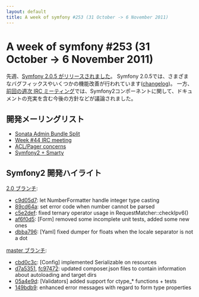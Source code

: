 ```yaml
---
layout: default
title: A week of symfony #253 (31 October -> 6 November 2011)
---
```


A week of symfony #253 (31 October -> 6 November 2011)
======================================================

先週、[Symfony 2.0.5 がリリースされました](http://symfony.com/blog/symfony-2-0-5-released)。
Symfony 2.0.5では、さまざまなバグフィックスやいくつかの機能改善が行われています([changelog](https://github.com/symfony/symfony/blob/2.0/CHANGELOG-2.0.md))。
一方、[前回の週次 IRC ミーティング](https://groups.google.com/forum/#!topic/symfony-devs/MDi_Yw-7cIY)では、Symfony2コンポーネントに関して、ドキュメントの充実を含む今後の方針などが議論されました。
 
開発メーリングリスト
--------------------

  * [Sonata Admin Bundle Split](https://groups.google.com/forum/#!topic/symfony-devs/15xCDUR9tGs)
  * [Week #44 IRC meeting](https://groups.google.com/forum/#!topic/symfony-devs/MDi_Yw-7cIY)
  * [ACL/Pager concerns](https://groups.google.com/forum/#!topic/symfony-devs/7g75BvgukPA)
  * [Symfony2 + Smarty](https://groups.google.com/forum/#!topic/symfony-devs/fQ78BPyr30E)

Symfony2 開発ハイライト
-----------------------

[2.0 ブランチ](http://github.com/symfony/symfony/commits/2.0):

  * [c9d05d7](http://github.com/symfony/symfony/commit/c9d05d72365aa2e20e17e3322b82d7a75f542b88 "c9d05d72365aa2e20e17e3322b82d7a75f542b88 commit on github"): let NumberFormatter handle integer type casting
  * [89cd64a](http://github.com/symfony/symfony/commit/89cd64a4a512009d11b027014fcb56e0a8fad104 "89cd64a4a512009d11b027014fcb56e0a8fad104 commit on github"): set error code when number cannot be parsed
  * [c5e2def](http://github.com/symfony/symfony/commit/c5e2defe5f6019bdd24ffa4ccb73b78afac90e47 "c5e2defe5f6019bdd24ffa4ccb73b78afac90e47 commit on github"): fixed ternary operator usage in RequestMatcher::checkIpv6()
  * [af6f0d5](http://github.com/symfony/symfony/commit/af6f0d55489e8cff5d9b753bf5e9e67f4657461e "af6f0d55489e8cff5d9b753bf5e9e67f4657461e commit on github"): \[Form\] removed some incomplete unit tests, added some new ones
  * [dbba796](http://github.com/symfony/symfony/commit/dbba79651ab8109c1337967a457d94966f76ee74 "dbba79651ab8109c1337967a457d94966f76ee74 commit on github"): \[Yaml\] fixed dumper for floats when the locale separator is not a dot


[master ブランチ](http://github.com/symfony/symfony/commits/master):

  * [cbd0c3c](http://github.com/symfony/symfony/commit/cbd0c3c8e98c55299066711f6a642cfe2e87dd23 "cbd0c3c8e98c55299066711f6a642cfe2e87dd23 commit on github"): \[Config\] implemented Serializable on resources
  * [d7a5351](http://github.com/symfony/symfony/commit/d7a5351aaa9a8f523b0ec90eb87a32115a0ddcf1 "d7a5351aaa9a8f523b0ec90eb87a32115a0ddcf1 commit on github"), [fc97472](http://github.com/symfony/symfony/commit/fc97472f64cd5494f1ec481cec762817cf638464 "fc97472f64cd5494f1ec481cec762817cf638464 commit on github"): updated composer.json files to contain information about autoloading and target dirs
  * [05a4e9d](http://github.com/symfony/symfony/commit/05a4e9d3861e0a561401ea495f95ee561ee81bfb "05a4e9d3861e0a561401ea495f95ee561ee81bfb commit on github"): \[Validators\] added support for ctype_* functions + tests
  * [149bdb9](http://github.com/symfony/symfony/commit/149bdb962b97e72fd788adf3c3008c3cc2320933 "149bdb962b97e72fd788adf3c3008c3cc2320933 commit on github"): enhanced error messages with regard to form type properties

